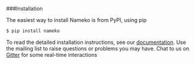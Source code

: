 ###Installation

The easiest way to install Nameko is from PyPI, using pip

```sh
$ pip install nameko
```

To read the detailed installation instructions, see our [documentation](http://nameko.readthedocs.io). Use the mailing list to raise questions or problems you may have. Chat to us on [Gitter](https://gitter.im/nameko/Lobby) for some real-time interactions
